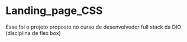 # Landing_page_CSS
Esse foi o projeto proposto no curso de desenvolvedor full stack da DIO  (disciplina de flex box)
